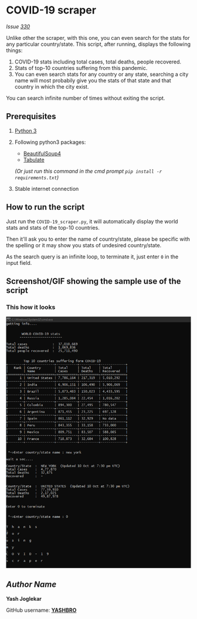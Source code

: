 # COVID-19 scraper

*Issue [330](#330)*

Unlike other the scraper, with this one, you can even search for the stats for any particular country/state.
This script, after running, displays the following things:
1. COVID-19 stats including total cases, total deaths, people recovered.
2. Stats of top-10 countries suffering from this pandemic.
3. You can even search stats for any country or any state, searching a city name will most probabily give you the stats of that state and that country in which the city exist. 

You can search infinite number of times without exiting the script.

## Prerequisites

1. [Python 3](https://www.python.org/downloads/ "Pyhton download link")

2. Following python3 packages:
    - [BeautifulSoup4](https://www.crummy.com/software/BeautifulSoup/bs4/doc/ "BeautifulSoup's documantation")
    - [Tabulate](https://pypi.org/project/tabulate/ "Tabulate's documantation")

    *(Or just run this command in the cmd prompt `pip install -r requirements.txt`)*
3. Stable internet connection

## How to run the script

Just run the `COVID-19_scraper.py`, it will automatically display the world stats and stats of the top-10 countries.

Then it'll ask you to enter the name of country/state, please be specific with the spelling or it may show you stats of undesired country/state.

As the search query is an infinite loop, to terminate it, just enter `0` in the input field.

## Screenshot/GIF showing the sample use of the script

### This how it looks

<img src="Screenshot.png" alt="Screenshot of the scraper">


## *Author Name*
**Yash Joglekar**

GitHub username: **[YASHBRO](https://github.com/YASHBRO)**